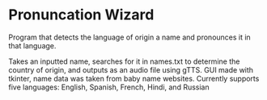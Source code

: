 # Pronuncation Wizard
Program that detects the language of origin a name and pronounces it in that language. 

Takes an inputted name, searches for it in names.txt to determine the country of origin, and outputs as an audio file using gTTS. 
GUI made with tkinter, name data was taken from baby name websites.
Currently supports five languages: English, Spanish, French, Hindi, and Russian
